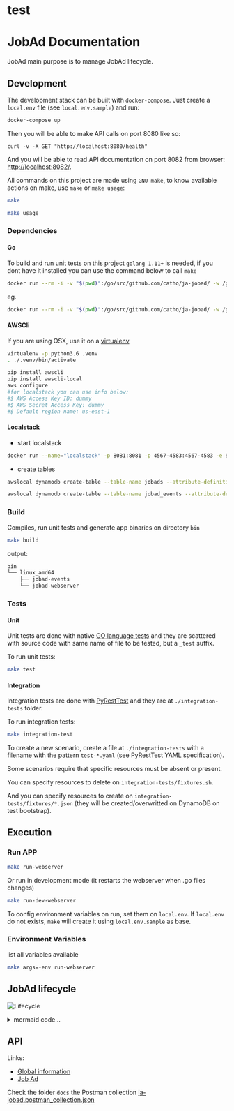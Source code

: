 # test



# JobAd Documentation

JobAd main purpose is to manage JobAd lifecycle.

## Development

The development stack can be built with `docker-compose`. Just create a `local.env` file (see `local.env.sample`) and run:
```bash
docker-compose up
```

Then you will be able to make API calls on port 8080 like so:
```
curl -v -X GET "http://localhost:8080/health"
```


And you will be able to read API documentation on port 8082 from browser: [http://localhost:8082/](http://localhost:8082/).

All commands on this project are made using `GNU make`, to know available actions on make, use `make` or `make usage`:


```bash
make

make usage
```

### Dependencies

#### Go

To build and run unit tests on this project `golang 1.11+` is needed, if you dont have it installed you can use the command below to call `make`

```bash
docker run --rm -i -v "$(pwd)":/go/src/github.com/catho/ja-jobad/ -w /go/src/github.com/catho/ja-jobad golang:latest sh -c "make [actions...]"
```

eg.

```bash
docker run --rm -i -v "$(pwd)":/go/src/github.com/catho/ja-jobad/ -w /go/src/github.com/catho/ja-jobad golang:latest sh -c "make build"
```

#### AWSCli

If you are using OSX, use it on a [virtualenv](https://packaging.python.org/guides/installing-using-pip-and-virtualenv/)

```bash
virtualenv -p python3.6 .venv
. ./.venv/bin/activate
```

```bash
pip install awscli
pip install awscli-local
aws configure
#for localstack you can use info below:
#$ AWS Access Key ID: dummy
#$ AWS Secret Access Key: dummy
#$ Default region name: us-east-1

```

#### Localstack

- start localstack

```bash
docker run --name="localstack" -p 8081:8081 -p 4567-4583:4567-4583 -e SERVICES=dynamodb,dynamodbstreams,lambda,kinesis -e DATA_DIR=/tmp/localstack/data -e PORT_WEB_UI=8081 -e DOCKER_HOST=unix:///var/run/docker.sock -v $(pwd)/tmp/localstack:/tmp/localstack localstack/localstack
```

- create tables

```bash
awslocal dynamodb create-table --table-name jobads --attribute-definitions AttributeName=id,AttributeType=S AttributeName=companyID,AttributeType=S --key-schema AttributeName=companyID,KeyType=HASH AttributeName=id,KeyType=RANGE --provisioned-throughput ReadCapacityUnits=400,WriteCapacityUnits=50

awslocal dynamodb create-table --table-name jobad_events --attribute-definitions AttributeName=event,AttributeType=S --key-schema AttributeName=event,KeyType=HASH --provisioned-throughput ReadCapacityUnits=50,WriteCapacityUnits=50 --stream-specification StreamEnabled=true,StreamViewType=KEYS_ONLY
```

### Build

Compiles, run unit tests and generate app binaries on directory `bin`

```bash
make build
```

output:

```bash
bin
└── linux_amd64
    ├── jobad-events
    └── jobad-webserver

```

### Tests

#### Unit

Unit tests are done with native [GO language tests](https://golang.org/pkg/testing/) and they are scattered with source code with same name of file to be tested, but a `_test` suffix.

To run unit tests:
```bash
make test
```

#### Integration

Integration tests are done with [PyRestTest](https://github.com/svanoort/pyresttest) and they are at `./integration-tests` folder.

To run integration tests:
```bash
make integration-test
```

To create a new scenario, create a file at `./integration-tests` with a filename with the pattern `test-*.yaml` (see PyRestTest YAML specification).

Some scenarios require that specific resources must be absent or present.

You can specify resources to delete on `integration-tests/fixtures.sh`.

And you can specify resources to create on `integration-tests/fixtures/*.json` (they will be created/overwritted on DynamoDB on test bootstrap).

## Execution

### Run APP

```bash
make run-webserver
```

Or run in development mode (it restarts the webserver when .go files changes)

```bash
make run-dev-webserver
```

To config environment variables on run, set them on `local.env`. If `local.env` do not exists, `make` will create it using `local.env.sample` as base.

### Environment Variables

list all variables available

```bash
make args=-env run-webserver
```

## JobAd lifecycle

![Lifecycle](./docs/imgs/lifecycle.png)

<details><summary>mermaid code...</summary>
<p>

```mermaid
graph LR
wbstart(( ));
wbend(( ));
jaend(( ));
jastart(( ));

inspection((inspection));
approved((approved));
rejected((rejected));
active((active));
inactive((inactive));
expired((expired));
blocked((blocked));
comment-inspect[approve automatically<br>if it's on whitelist];
comment-approved[validate company<br>and recruiter];


comment-inspect-.-inspection
comment-approved-.-approved

wbstart--create-->inspection
wbstart--edit-->inspection
inspection--approve-->approved
inspection--reject-->rejected
inspection--remove-->wbend

rejected--edit-->inspection
rejected--remove-->wbend
approved--remove-->wbend

approved-.create/edit.->jastart
jastart-->active
active--expire-->expired
active--block-->blocked
active--close-->inactive
inactive--remove-->jaend
active-.edit.->wbstart
active--renew-->active
expired--remove-->jaend
blocked-.edit.->wbstart
blocked--remove-->jaend
blocked--unblock-->active


classDef jastart fill:#74b167,stroke:#22f,stroke-width:4px;
classDef jaend fill:#f00,stroke:#22f,stroke-width:4px;
classDef wbstart fill:#74b167,stroke:#b1480a,stroke-width:4px;
classDef wbend fill:#f00,stroke:#b1480a,stroke-width:4px;
classDef wb fill:#fed1b7,stroke:#b1480a;
classDef ja fill:#ddf,stroke:#22f;
classDef comment fill:#ffa,stroke:#333;

class wbstart wbstart;
class jastart jastart;
class wbend wbend;
class jaend jaend;
class active,inactive,blocked,expired ja;
class inspection,rejected,approved wb;
class comment-inspect,comment-approved comment;
```

</p>
</details>

## API

Links:

 * [Global information](https://github.com/catho/ja-jobad/blob/master/docs/v1/index.md)
 * [Job Ad](https://github.com/catho/ja-jobad/blob/master/docs/v1/jobad.md)

Check the folder `docs` the Postman collection [ja-jobad.postman_collection.json](https://github.com/catho/ja-jobad/blob/master/docs/v1/postman/ja-jobad.postman_collection.json)
